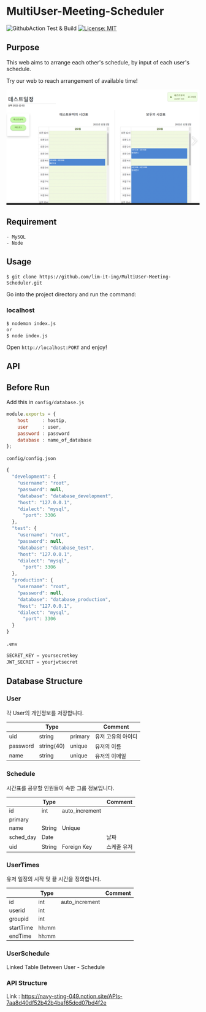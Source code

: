 # MultiUser-Meeting-Scheduler
![GithubAction Test & Build](https://github.com/lim-it-ing/MultiUser-Meeting-Scheduler/actions/workflows/npm-publish.yml/badge.svg)
[![License: MIT](https://img.shields.io/badge/License-MIT-yellow.svg)](https://opensource.org/licenses/MIT)


## Purpose

This web aims to arrange each other's schedule, 
by input of each user's schedule.

Try our web to reach arrangement of available time!

![Sample App Image](./img/banner.png)

## Requirement
```
- MySQL
- Node
```

## Usage

```
$ git clone https://github.com/lim-it-ing/MultiUser-Meeting-Scheduler.git
```

Go into the project directory and run the command:

### localhost
```
$ nodemon index.js
or
$ node index.js
```

Open `http://localhost:PORT` and enjoy!

## API

## Before Run
Add this in `config/database.js`

```jsx
module.exports = {
    host     : hostip,
    user     : user,
    password : password
    database : name_of_database
};
```

`config/config.json`

```jsx
{
  "development": {
    "username": "root",
    "password": null,
    "database": "database_development",
    "host": "127.0.0.1",
    "dialect": "mysql",
      "port": 3306
  },
  "test": {
    "username": "root",
    "password": null,
    "database": "database_test",
    "host": "127.0.0.1",
    "dialect": "mysql",
      "port": 3306
  },
  "production": {
    "username": "root",
    "password": null,
    "database": "database_production",
    "host": "127.0.0.1",
    "dialect": "mysql",
      "port": 3306
  }
}
```

`.env`

```jsx
SECRET_KEY = yoursecretkey
JWT_SECRET = yourjwtsecret
```
## Database Structure
### User

각 User의 개인정보를 저장합니다.

|  | Type |  | Comment |
| --- | --- | --- | --- |
| uid | string | primary | 유저 고유의 아이디 |
| password | string(40) | unique | 유저의 이름 |
| name | string | unique | 유저의 이메일 |

[](https://www.notion.so/fb8f3dacb9434b2eb24af50c645ea0d8)

### Schedule

시간표를 공유할 인원들이 속한 그룹 정보입니다.

|  | Type |  | Comment |
| --- | --- | --- | --- |
| id | int | auto_increment
primary |  |
| name | String | Unique |  |
| sched_day | Date |  | 날짜 |
| uid | String | Foreign Key | 스케줄 유저 |

### UserTimes

유저 일정의 시작 및 끝 시간을 정의합니다.

|  | Type |  | Comment |
| --- | --- | --- | --- |
| id | int | auto_increment |  |
| userid | int |  |  |
| groupid | int |  |  |
| startTime | hh:mm |  |  |
| endTime | hh:mm |  |  |

### UserSchedule
Linked Table Between User - Schedule

### API Structure

Link : https://navy-sting-049.notion.site/APIs-7aa8d40df52b42b4baf65dcd07bd4f2e

